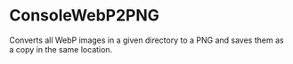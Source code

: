 # ConsoleWebP2PNG
 Converts all WebP images in a given directory to a PNG and saves them as a copy in the same location.

